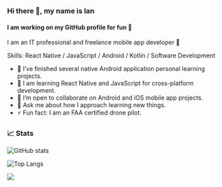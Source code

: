 ### Hi there 👋, my name is Ian
#### I am working on my GitHub profile for fun 🚀
I am an IT professional and freelance mobile app developer 📱  

Skills: React Native / JavaScript / Android / Kotlin / Software Development

- 🔭 I’ve finished several native Android application personal learning projects. 
- 🌱 I am learning React Native and JavaScript for cross-platform development.
- 👯 I’m open to collaborate on Android and iOS mobile app projects.
- 💬 Ask me about how I approach learning new things. 
- ⚡ Fun fact: I am an FAA certified drone pilot.

### 📈 Stats

  ![GitHub stats](https://github-readme-stats.vercel.app/api?username=theianmay&count_private=true&show_icons=true&theme=transparent&hide_rank=false)
  
  ![Top Langs](https://github-readme-stats.vercel.app/api/top-langs/?username=theianmay)
  
  ![](https://komarev.com/ghpvc/?username=theianmay&style=for-the-badge&color=blue)
  

<!---
theianmay/theianmay is a ✨ special ✨ repository because its `README.md` (this file) appears on your GitHub profile.
You can click the Preview link to take a look at your changes.
--->
